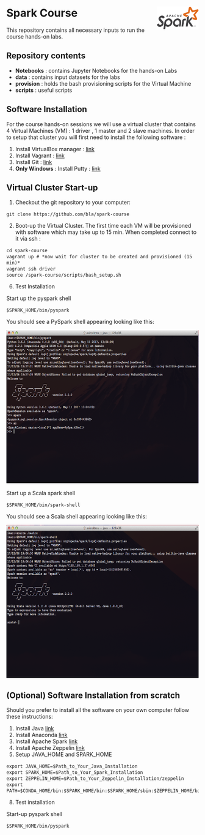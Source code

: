 # Spark Course <img src="images/spark-logo-trademark.png" width="110" height="60" align="right">

This repository contains all necessary inputs to run the course hands-on labs. 

## Repository contents

* **Notebooks** : contains Jupyter Notebooks for the hands-on Labs
* **data** : contains input datasets for the labs
* **provision** : holds the bash provisioning scripts for the Virtual Machine
* **scripts** : useful scripts

## Software Installation

For the course hands-on sessions we will use a virtual cluster that contains 4 Virtual Machines (VM) : 1 driver , 1 master and 2 slave machines.
In order to setup that cluster you will first need to install the following software :

1. Install VirtualBox manager : [link](https://www.virtualbox.org/)
2. Install Vagrant : [link](https://www.vagrantup.com/downloads.html)
3. Install Git : [link](https://git-scm.com/downloads)
4. **Only Windows** : Install Putty : [link](https://www.chiark.greenend.org.uk/~sgtatham/putty/latest.html)

## Virtual Cluster Start-up

1. Checkout the git repository to your computer:  

```
git clone https://github.com/bla/spark-course
```
2. Boot-up the Virtual Cluster. The first time each VM will be provisioned with software which may take up to 15 min. When completed connect to it via ssh : 
```
cd spark-course 
vagrant up # *now wait for cluster to be created and provisioned (15 min)*
vagrant ssh driver
source /spark-course/scripts/bash_setup.sh
```

6. Test Installation

Start up the pyspark shell
```
$SPARK_HOME/bin/pyspark
```

You should see a PySpark shell appearing looking like this:

<img src="images/pyspark-shell.png" width="700" height="400" align="centre">

Start up a Scala spark shell
```
$SPARK_HOME/bin/spark-shell
```

You should see a Scala shell appearing looking like this:

<img src="images/scala-shell.png" width="700" height="400" align="centre">


## (Optional) Software Installation from scratch

Should you prefer to install all the software on your own computer follow these instructions:

1. Install Java [link](http://www.oracle.com/technetwork/java/javase/downloads/jdk8-downloads-2133151.html)
2. Install Anaconda [link](https://www.anaconda.com/download/#macos)
3. Install Apache Spark [link](https://spark.apache.org/downloads.html)
4. Install Apache Zeppelin [link](https://zeppelin.apache.org/download.html) 
5. Setup JAVA_HOME and SPARK_HOME
```
export JAVA_HOME=$Path_to_Your_Java_Installation
export SPARK_HOME=$Path_to_Your_Spark_Installation
export ZEPPELIN_HOME=$Path_to_Your_Zeppelin_Installation/zeppelin
export PATH=$CONDA_HOME/bin:$SPARK_HOME/bin:$SPARK_HOME/sbin:$ZEPPELIN_HOME/bin:$PATH
```
8. Test installation

Start-up pyspark shell
```
$SPARK_HOME/bin/pyspark
```

